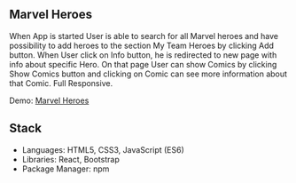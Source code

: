 ## Marvel Heroes

When App is started User is able to search for all Marvel heroes and have possibility to add heroes to the section My Team Heroes by clicking Add button. When User click on Info button, he is redirected to new page with info about specific Hero. On that page User can show Comics by clicking Show Comics button and clicking on Comic can see more information about that Comic. Full Responsive.

Demo: [Marvel Heroes](https://nenaddimitrijevic89.github.io/Marvel-Heroes/)

## Stack

* Languages: HTML5, CSS3, JavaScript (ES6)
* Libraries: React, Bootstrap
* Package Manager: npm